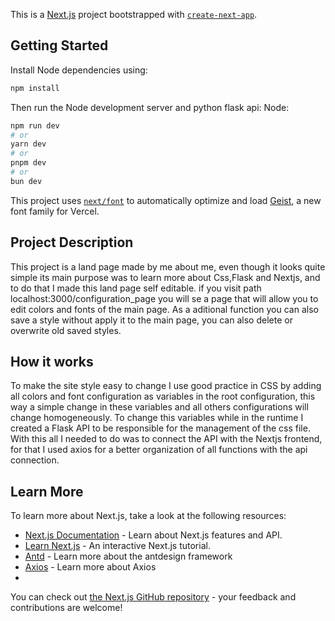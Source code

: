 This is a [Next.js](https://nextjs.org) project bootstrapped with [`create-next-app`](https://nextjs.org/docs/app/api-reference/cli/create-next-app).

## Getting Started

Install Node dependencies using:
```bash
npm install
```

Then run the Node development server and python flask api:
Node:

```bash
npm run dev
# or
yarn dev
# or
pnpm dev
# or
bun dev
```
This project uses [`next/font`](https://nextjs.org/docs/app/building-your-application/optimizing/fonts) to automatically optimize and load [Geist](https://vercel.com/font), a new font family for Vercel.

## Project Description

This project is a land page made by me about me, even though it looks quite simple its main purpose was to learn more about Css,Flask and Nextjs, and to do that I made this land page self editable. if you visit path localhost:3000/configuration_page you will se a page that will allow you to edit colors and fonts of the main page.
As a aditional function you can also save a style without apply it to the main page, you can also delete or overwrite old saved styles.

## How it works

To make the site style easy to change I use good practice in CSS by adding all colors and font configuration as variables in the root configuration, this way a simple change in these variables and all others configurations will change homogeneously. To change this variables while in the runtime I created a Flask API to be responsible for the management of the css file. With this all I needed to do was to connect the API with the Nextjs frontend, for that I used axios for a better organization of all functions with the api connection.

## Learn More

To learn more about Next.js, take a look at the following resources:

- [Next.js Documentation](https://nextjs.org/docs) - Learn about Next.js features and API.
- [Learn Next.js](https://nextjs.org/learn) - An interactive Next.js tutorial.
- [Antd](https://ant.design/) - Learn more about the antdesign framework
- [Axios](https://axios-http.com/ptbr/docs/intro) - Learn more about Axios
- 
You can check out [the Next.js GitHub repository](https://github.com/vercel/next.js) - your feedback and contributions are welcome!
